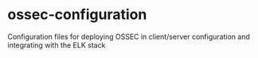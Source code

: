 # ossec-configuration
Configuration files for deploying OSSEC in client/server configuration and integrating with the ELK stack
